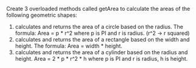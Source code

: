 Create 3 overloaded methods called getArea to calculate the areas of the following geometric shapes:

 1. calculates and returns the area of a circle based on the radius. The formula: Area = p * r^2 where p is PI and r is radius. (r^2 -> r squared)
 2. calculates and returns the area of a rectangle based on the width and height. The formula: Area = width * height.
 3. calculates and returns the area of a cylinder based on the radius and height. Area = 2 * p * r^2 * h where p is PI and r is radius, h is height.